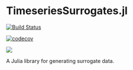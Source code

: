 # TimeseriesSurrogates.jl

[![Build Status](https://travis-ci.org/kahaaga/TimeseriesSurrogates.jl.svg?branch=master)](https://travis-ci.org/kahaaga/TimeseriesSurrogates.jl)

[![codecov](https://codecov.io/gh/kahaaga/TimeseriesSurrogates.jl/branch/master/graph/badge.svg)](https://codecov.io/gh/kahaaga/TimeseriesSurrogates.jl)

[![](https://img.shields.io/badge/docs-stable-blue.svg)](https://kahaaga.github.io/TimeseriesSurrogates.jl/stable)


A Julia library for generating surrogate data.
